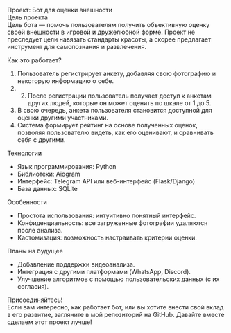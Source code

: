 Проект: Бот для оценки внешности  
Цель проекта  
Цель бота — помочь пользователям получить объективную оценку своей внешности в игровой и дружелюбной форме. Проект не преследует цели навязать стандарты красоты, а скорее предлагает инструмент для самопознания и развлечения.  

Как это работает?  
1. Пользователь регистрирует анкету, добавляя свою фотографию и некоторую информацию о себе.
2. 2. После регистрации пользователь получает доступ к анкетам других людей, которые он может оценить по шкале от 1 до 5.  
3. В свою очередь, анкета пользователя становится доступной для оценки другими участниками.  
4. Система формирует рейтинг на основе полученных оценок, позволяя пользователю видеть, как его оценивают, и сравнивать себя с другими.  

Технологии
- Язык программирования: Python  
- Библиотеки: Aiogram
- Интерфейс: Telegram API или веб-интерфейс (Flask/Django)  
- База данных: SQLite 

Особенности  
- Простота использования: интуитивно понятный интерфейс.  
- Конфиденциальность: все загруженные фотографии удаляются после анализа.  
- Кастомизация: возможность настраивать критерии оценки.  

Планы на будущее  
- Добавление поддержки видеоанализа.  
- Интеграция с другими платформами (WhatsApp, Discord).  
- Улучшение алгоритмов с помощью пользовательских данных (с их согласия).  

Присоединяйтесь!  
Если вам интересно, как работает бот, или вы хотите внести свой вклад в его развитие, загляните в мой репозиторий на GitHub. Давайте вместе сделаем этот проект лучше!  
